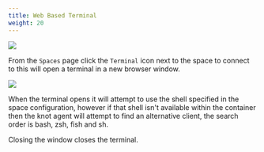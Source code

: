 ```yaml
---
title: Web Based Terminal
weight: 20
---
```


![](/docs/working-with-spaces/running-space.webp)

From the `Spaces` page click the `Terminal` icon next to the space to connect to this will open a terminal in a new browser window.

![](/docs/working-with-spaces/web-terminal.webp)

When the terminal opens it will attempt to use the shell specified in the space configuration, however if that shell isn't available within the container then the knot agent will attempt to find an alternative client, the search order is bash, zsh, fish and sh.

Closing the window closes the terminal.
